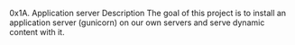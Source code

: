 0x1A. Application server Description The goal of this project is to install an application server (gunicorn) on our own servers and serve dynamic content with it.

